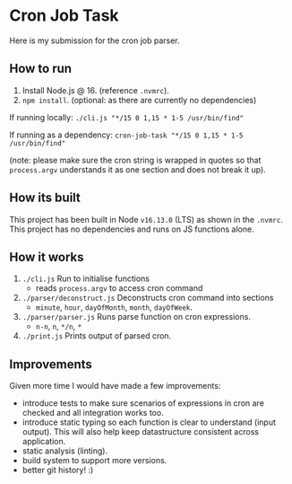 # Cron Job Task

Here is my submission for the cron job parser.

## How to run

1. Install Node.js @ 16. (reference `.nvmrc`).
1. `npm install`. (optional: as there are currently no dependencies)

If running locally:
`./cli.js "*/15 0 1,15 * 1-5 /usr/bin/find"`

If running as a dependency:
`cron-job-task "*/15 0 1,15 * 1-5 /usr/bin/find"`

(note: please make sure the cron string is wrapped in quotes so that `process.argv` understands it as one section and does not break it up).

## How its built

This project has been built in Node `v16.13.0` (LTS) as shown in the `.nvmrc`. This project has no dependencies and runs on JS functions alone.

## How it works

1. `./cli.js` Run to initialise functions
   - reads `process.argv` to access cron command
1. `./parser/deconstruct.js` Deconstructs cron command into sections
   - `minute`, `hour`, `dayOfMonth`, `month`, `dayOfWeek`.
1. `./parser/parser.js` Runs parse function on cron expressions.
   - `n-n`, `n`, `*/n`, `*`
1. `./print.js` Prints output of parsed cron.

## Improvements

Given more time I would have made a few improvements:

- introduce tests to make sure scenarios of expressions in cron are checked and all integration works too.
- introduce static typing so each function is clear to understand (input output). This will also help keep datastructure consistent across application.
- static analysis (linting).
- build system to support more versions.
- better git history! :)
